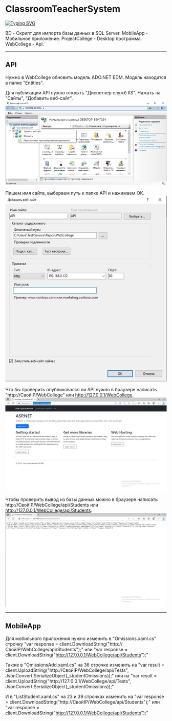 # ClassroomTeacherSystem

[![Typing SVG](https://readme-typing-svg.herokuapp.com?color=%2336BCF7&lines=Classroom+Teacher+System)](https://git.io/typing-svg)

BD - Скрипт для импорта базы данных в SQL Server.
MobileApp - Мобильное приложение.
ProjectCollege - Desktop программа.
WebCollege - Api.
***
<h2>API</h2>

Нужно в WebCollege обновить модель ADO.NET EDM. Модель находится в папке "Entities".

Для публикации API нужно открыть "Диспетчер служб IIS".
Нажать на "Сайты", "Добавить веб-сайт". 
![alt tag](https://github.com/lesnovartem/Image/blob/main/Image_1.jpg?raw=true)

Пишем имя сайта, выбераем путь к папке API и нажимаем ОК. 
![alt tag](https://github.com/lesnovartem/Image/blob/main/Image_2.jpg?raw=true)

Что бы проверить опубликовался ли API нужно в браузере написать "http://СвойIP/WebCollege" или http://127.0.0.1/WebCollege.
![alt tag](https://github.com/lesnovartem/Image/blob/main/Image_3.jpg?raw=true)

Чтобы проверить вывод из базы данных можно в браузере написать http://СвойIP/WebCollege/api/Students или http://127.0.0.1/WebCollege/api/Students.
![alt tag](https://github.com/lesnovartem/Image/blob/main/Image_4.jpg?raw=true)
***
<h2>MobileApp</h2>

Для мобильного приложения нужно изменить в "Omissions.xaml.cs" строчку "var response = client.DownloadString("http://СвойIP/WebCollege/api/Students");" или "var response = client.DownloadString("http://127.0.0.1/WebCollege/api/Students");"

Также в "OmissionsAdd.xaml.cs" на 36 строчке изменить на "var result = client.UploadString("http://СвойIP/WebCollege/api/Tests", JsonConvert.SerializeObject(_studentOmissions));" или на "var result = client.UploadString("http://127:0.0.1/WebCollege/api/Tests", JsonConvert.SerializeObject(_studentOmissions));"

И в "ListStudent.xaml.cs" на 23 и 39 строчках изменить на "var response = client.DownloadString("http://СвойIP/WebCollege/api/Students");" или "var response = client.DownloadString("http://127.0.0.1/WebCollege/api/Students");"
